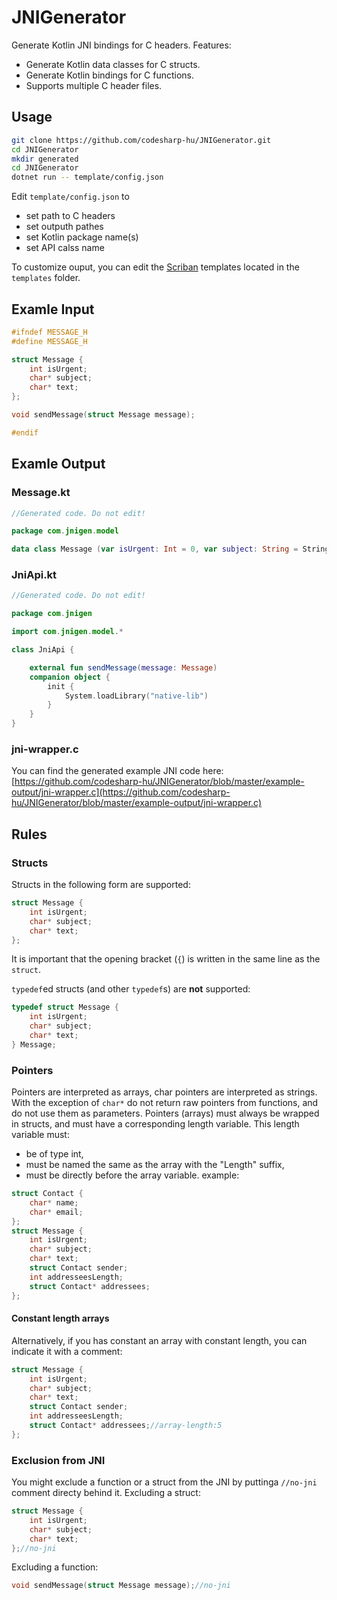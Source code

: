 # JNIGenerator
Generate Kotlin JNI bindings for C headers. Features:
 * Generate Kotlin data classes for C structs.
 * Generate Kotlin bindings for C functions.
 * Supports multiple C header files.

## Usage
```sh
git clone https://github.com/codesharp-hu/JNIGenerator.git
cd JNIGenerator
mkdir generated
cd JNIGenerator
dotnet run -- template/config.json
```
Edit `template/config.json` to
 * set path to C headers
 * set outputh pathes
 * set Kotlin package name(s)
 * set API calss name
 
To customize ouput, you can edit the [Scriban](https://github.com/scriban/scriban) templates located in the `templates` folder.

## Examle Input

```C
#ifndef MESSAGE_H
#define MESSAGE_H

struct Message {
    int isUrgent;
    char* subject;
    char* text;
};

void sendMessage(struct Message message);

#endif
```


## Examle Output

### Message.kt
```Kotlin
//Generated code. Do not edit!

package com.jnigen.model

data class Message (var isUrgent: Int = 0, var subject: String = String(), var text: String = String())
```


### JniApi.kt
```Kotlin
//Generated code. Do not edit!

package com.jnigen

import com.jnigen.model.*

class JniApi {

    external fun sendMessage(message: Message)
    companion object {
        init {
            System.loadLibrary("native-lib")
        }
    }
}
```


### jni-wrapper.c
You can find the generated example JNI code here:
[https://github.com/codesharp-hu/JNIGenerator/blob/master/example-output/jni-wrapper.c](https://github.com/codesharp-hu/JNIGenerator/blob/master/example-output/jni-wrapper.c)

## Rules
### Structs
Structs in the following form are supported:
```C
struct Message {
    int isUrgent;
    char* subject;
    char* text;
};
```
It is important that the opening bracket (`{`) is written in the same line as the `struct`.

`typedef`ed structs (and other `typedef`s) are **not** supported:
```C
typedef struct Message {
    int isUrgent;
    char* subject;
    char* text;
} Message;
```
### Pointers
Pointers are interpreted as arrays, char pointers are interpreted as strings. With the exception of `char*` do not return raw pointers from functions, and do not use them as parameters. Pointers (arrays) must always be wrapped in structs, and must have a corresponding length variable. This length variable must:
 * be of type int,
 * must be named the same as the array with the "Length" suffix,
 * must be directly before the array variable.
 example:
```C
struct Contact {
    char* name;
    char* email;
};
struct Message {
    int isUrgent;
    char* subject;
    char* text;
    struct Contact sender;
    int addresseesLength;
    struct Contact* addressees;
};
```
#### Constant length arrays
Alternatively, if you has constant an array with constant length, you can indicate it with a comment:
```C
struct Message {
    int isUrgent;
    char* subject;
    char* text;
    struct Contact sender;
    int addresseesLength;
    struct Contact* addressees;//array-length:5
};
```

### Exclusion from JNI
You might exclude a function or a struct from the JNI by puttinga `//no-jni` comment directy behind it.
Excluding a struct:
```C
struct Message {
    int isUrgent;
    char* subject;
    char* text;
};//no-jni
```
Excluding a function:


```C
void sendMessage(struct Message message);//no-jni
```
